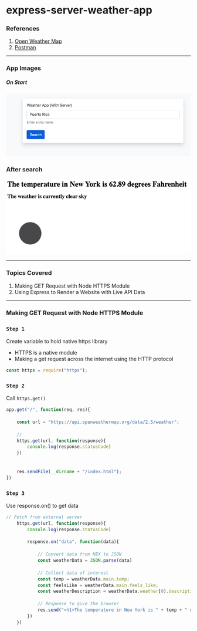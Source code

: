 # express-server-weather-app

### References

1. [Open Weather Map]()
2. [Postman](https://www.postman.com/)

---

### App Images
##### On Start
![alt start](images/start.png)

### After search
![alt searched](images/searched.png)

---

### Topics Covered

1. Making GET Request with Node HTTPS Module
2. Using Express to Render a Website with Live API Data

---

### Making GET Request with Node HTTPS Module

### `Step 1`

Create variable to hold native https library
* HTTPS is a native module
* Making a get request across the internet using the HTTP protocol

```javascript
const https = require("https");
```

### `Step 2`

Call `https.get()`

```javascript
app.get("/", function(req, res){

    const url = "https://api.openweathermap.org/data/2.5/weather";

    //
    https.get(url, function(response){
        console.log(response.statusCode)
    })


    res.sendFile(__dirname + "/index.html");
})
```

### `Step 3`

Use response.on() to get data

```javascript
// Fetch from external server
    https.get(url, function(response){
        console.log(response.statusCode)

        response.on("data", function(data){

            // Convert data from HEX to JSON
            const weatherData = JSON.parse(data)

            // Collect data of interest
            const temp = weatherData.main.temp;
            const feelsLike = weatherData.main.feels_like;
            const weatherDescription = weatherData.weather[0].description;
            
            // Response to give the browser
            res.send("<h1>The temperature in New York is " + temp + " degrees Fahrenheit</h1>")
        })
    })
```